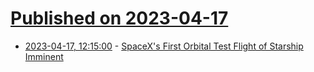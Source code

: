 # [Published on 2023-04-17](index.md)

* [2023-04-17, 12:15:00](https://soylentnews.org/article.pl?sid=23/04/17/1212242&from=rss) - [SpaceX's First Orbital Test Flight of Starship Imminent](https://soylentnews.org/article.pl?sid=23/04/17/1212242&from=rss)
